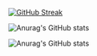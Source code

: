 [![GitHub Streak](https://github-readme-streak-stats.herokuapp.com?user=AndyTargino&theme=dark&hide_border=true&locale=pt-br&date_format=j%2Fn%5B%2FY%5D)](https://git.io/streak-stats)

![Anurag's GitHub stats](https://github-readme-stats.vercel.app/api?username=AndyTargino&theme=dark&hide_border=true&locale=pt-br&show_icons=true&theme=radical)

![Anurag's GitHub stats](https://github-readme-stats.vercel.app/api?username=AndyTargino&theme=dark&hide_border=true&locale=pt-br&count_private=true)


